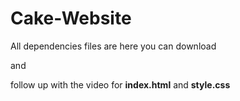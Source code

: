 # Cake-Website

All dependencies files are here you can download 

and

follow up with the video for **index.html** and **style.css**

